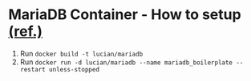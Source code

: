 # MariaDB Container - How to setup [(ref.)](https://linoxide.com/containers/setup-use-mariadb-docker-container/)

1. Run ```docker build -t lucian/mariadb```  
2. Run ```docker run -d lucian/mariadb --name mariadb_boilerplate --restart unless-stopped```